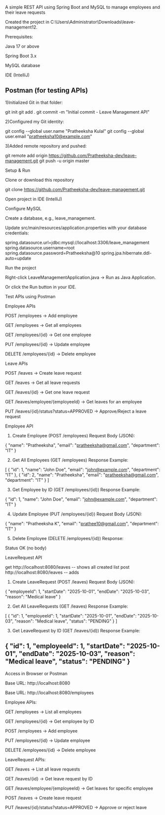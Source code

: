 A simple REST API using Spring Boot and MySQL to manage employees and their leave requests

Created the project in C:\Users\Administrator\Downloads\leave-management12.

Prerequisites:

Java 17 or above

Spring Boot 3.x

MySQL database

IDE (IntelliJ)

Postman (for testing APIs)
----------------------------------------------------------------------------------------------

1)Initialized Git in that folder:

git init
git add .
git commit -m "Initial commit - Leave Management API"


2)Configured my Git identity:

git config --global user.name "Pratheeksha Kulal"
git config --global user.email "pratheeksha10@example.com"


3)Added remote repository and pushed:

git remote add origin https://github.com/Pratheeksha-dev/leave-management.git
git push -u origin master


Setup & Run

Clone or download this repository

git clone https://github.com/Pratheeksha-dev/leave-management.git


Open project in IDE (IntelliJ)

Configure MySQL

Create a database, e.g., leave_management.

Update src/main/resources/application.properties with your database credentials:

spring.datasource.url=jdbc:mysql://localhost:3306/leave_management
spring.datasource.username=root
spring.datasource.password=Pratheeksha@10
spring.jpa.hibernate.ddl-auto=update


Run the project

Right-click LeaveManagementApplication.java → Run as Java Application.

Or click the Run button in your IDE.

Test APIs using Postman

Employee APIs

POST /employees → Add employee

GET /employees → Get all employees

GET /employees/{id} → Get one employee

PUT /employees/{id} → Update employee

DELETE /employees/{id} → Delete employee

Leave APIs

POST /leaves → Create leave request

GET /leaves → Get all leave requests

GET /leaves/{id} → Get one leave request

GET /leaves/employee/{employeeId} → Get leaves for an employee

PUT /leaves/{id}/status?status=APPROVED → Approve/Reject a leave request

Employee API

1. Create Employee (POST /employees)
Request Body (JSON):

{
  "name": "Pratheeksha",
  "email": "pratheeksha@gmail.com",
  "department": "IT"
}


2. Get All Employees (GET /employees)
Response Example:

[
  {
    "id": 1,
    "name": "John Doe",
    "email": "john@example.com",
    "department": "IT"
  },
  {
    "id": 2,
    "name": "Pratheeksha",
    "email": "pratheeksha@gmail.com",
    "department": "IT"
  }
]


3. Get Employee by ID (GET /employees/{id})
Response Example:

{
  "id": 1,
  "name": "John Doe",
  "email": "john@example.com",
  "department": "IT"
}


4. Update Employee (PUT /employees/{id})
Request Body (JSON):

{
  "name": "Pratheeksha K",
  "email": "prathee10@gmail.com",
  "department": "IT"
}


5. Delete Employee (DELETE /employees/{id})
Response:

Status OK (no body)

LeaveRequest API

get http://localhost:8080/leaves -- shows all created list
post http://localhost:8080/leaves -- adds 

1. Create LeaveRequest (POST /leaves)
Request Body (JSON):

{
  "employeeId": 1,
  "startDate": "2025-10-01",
  "endDate": "2025-10-03",
  "reason": "Medical leave"
}


2. Get All LeaveRequests (GET /leaves)
Response Example:

[
  {
    "id": 1,
    "employeeId": 1,
    "startDate": "2025-10-01",
    "endDate": "2025-10-03",
    "reason": "Medical leave",
    "status": "PENDING"
  }
]


3. Get LeaveRequest by ID (GET /leaves/{id})
Response Example:

{
  "id": 1,
  "employeeId": 1,
  "startDate": "2025-10-01",
  "endDate": "2025-10-03",
  "reason": "Medical leave",
  "status": "PENDING"
}
---------------------------------------------------------------------------------------------------------------------------------------------------
Access in Browser or Postman

Base URL: http://localhost:8080

Base URL: http://localhost:8080/employees

Employee APIs:

GET /employees → List all employees

GET /employees/{id} → Get employee by ID

POST /employees → Add employee

PUT /employees/{id} → Update employee

DELETE /employees/{id} → Delete employee

LeaveRequest APIs:

GET /leaves → List all leave requests

GET /leaves/{id} → Get leave request by ID

GET /leaves/employee/{employeeId} → Get leaves for specific employee

POST /leaves → Create leave request

PUT /leaves/{id}/status?status=APPROVED → Approve or reject leave






